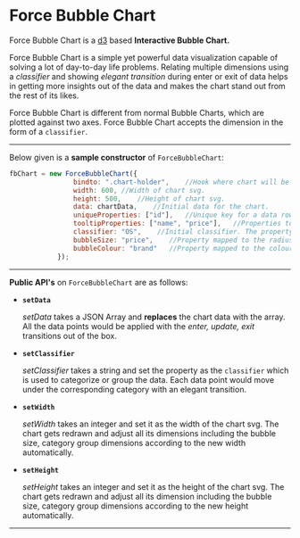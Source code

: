 Force Bubble Chart
==================

Force Bubble Chart is a [d3](http://d3js.org/) based **Interactive Bubble Chart.**

Force Bubble Chart is a simple yet powerful data visualization capable of solving a lot of day-to-day life problems. Relating multiple dimensions using a *classifier* and showing *elegant transition* during enter or exit of data helps in getting more insights out of the data and makes the chart stand out from the rest of its likes.

Force Bubble Chart is different from normal Bubble Charts, which are plotted against two axes.
Force Bubble Chart accepts the dimension in the form of a `classifier`.

---

Below given is a **sample constructor** of `ForceBubbleChart`:

```javascript
fbChart = new ForceBubbleChart({
                bindto: ".chart-holder",    //Hook where chart will be rendered.
                width: 600, //Width of chart svg.
                height: 500,    //Height of chart svg.
                data: chartData,    //Initial data for the chart.
                uniqueProperties: ["id"],   //Unique key for a data row. Can be composite as well.
                tooltipProperties: ["name", "price"],   //Properties to be shown in tooltip information.
                classifier: "OS",    //Initial classifier. The property that is used to categorize data.
                bubbleSize: "price",    //Property mapped to the radius/size of the bubble.
                bubbleColour: "brand"   //Property mapped to the colour of the bubble.
            }); 
```
---

**Public API's** on `ForceBubbleChart` are as follows:

* **`setData`**

    *setData* takes a JSON Array and **replaces** the chart data with the array. All the data points would be applied with the *enter, update, exit* transitions out of the box.

* **`setClassifier`**

    *setClassifier* takes a string and set the property as the `classifier` which is used to categorize or group the data.
Each data point would move under the corresponding category with an elegant transition.

* **`setWidth`**

    *setWidth* takes an integer and set it as the width of the chart svg. The chart gets redrawn and adjust all its dimensions including the bubble size, category group dimensions according to the new width automatically.

* **`setHeight`**

    *setHeight* takes an integer and set it as the height of the chart svg. The chart gets redrawn and adjust all its dimension including the bubble size, category group dimensions according to the new height automatically.

---